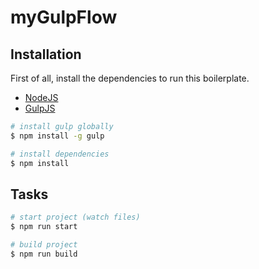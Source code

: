 # myGulpFlow

## Installation

First of all, install the dependencies to run this boilerplate.

- [NodeJS](http://nodejs.org/)
- [GulpJS](http://gulpjs.com/)

```sh
# install gulp globally
$ npm install -g gulp

# install dependencies
$ npm install

```

## Tasks

```sh
# start project (watch files)
$ npm run start

# build project
$ npm run build
```
